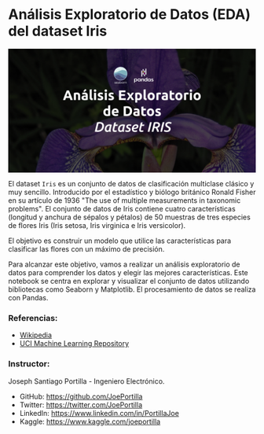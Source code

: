 # Análisis Exploratorio de Datos (EDA) del dataset Iris

<img src="iris_eda_github.png" width="800" alt="logo" style="display:block;margin:auto;">

El dataset `Iris` es un conjunto de datos de clasificación multiclase clásico y muy sencillo. Introducido por el estadístico y biólogo británico Ronald Fisher en su artículo de 1936 "The use of multiple measurements in taxonomic problems". El conjunto de datos de Iris contiene cuatro características (longitud y anchura de sépalos y pétalos) de 50 muestras de tres especies de flores Iris (Iris setosa, Iris virginica e Iris versicolor).

El objetivo es construir un modelo que utilice las características para clasificar las flores con un máximo de precisión.

Para alcanzar este objetivo, vamos a realizar un análisis exploratorio de datos para comprender los datos y elegir las mejores características. Este notebook se centra en explorar y visualizar el conjunto de datos utilizando bibliotecas como Seaborn y Matplotlib. El procesamiento de datos se realiza con Pandas.

### Referencias:
- [Wikipedia](https://es.wikipedia.org/wiki/Conjunto_de_datos_flor_iris)
- [UCI Machine Learning Repository](https://archive.ics.uci.edu/ml/datasets/Iris/)

### Instructor:
Joseph Santiago Portilla - Ingeniero Electrónico.
- GitHub: https://github.com/JoePortilla
- Twitter: https://twitter.com/JoePortilla
- LinkedIn: https://www.linkedin.com/in/PortillaJoe
- Kaggle: https://www.kaggle.com/joeportilla
